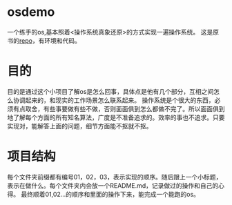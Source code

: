 # osdemo
一个练手的os,基本照着<操作系统真象还原>的方式实现一遍操作系统。
这是原书的[repo](https://github.com/elephantos/elephant)，有环境和代码。

# 目的
目的是通过这个小项目了解os是怎么回事，具体点是他有几个部分，互相之间怎么协调起来的，和现实的工作场景怎么联系起来。
操作系统是个很大的东西，必须有点取舍，有些事要做有些不做，否则面面俱到怎么都做不完了。所以面面俱到地了解每个方面的所有知名算法，广度是不准备追求的。效率的事也不追求。只要实现对，能解答上面的问题，细节方面能不抠就不抠。

# 项目结构
每个文件夹前缀都有编号01，02，03，表示实现的顺序。随后跟上一个小标题，表示在做什么。每个文件夹内会放一个README.md，记录做过的操作和自己的心得。
最终顺着01,02...的顺序和里面的操作下来，能完成一个能跑的os。
